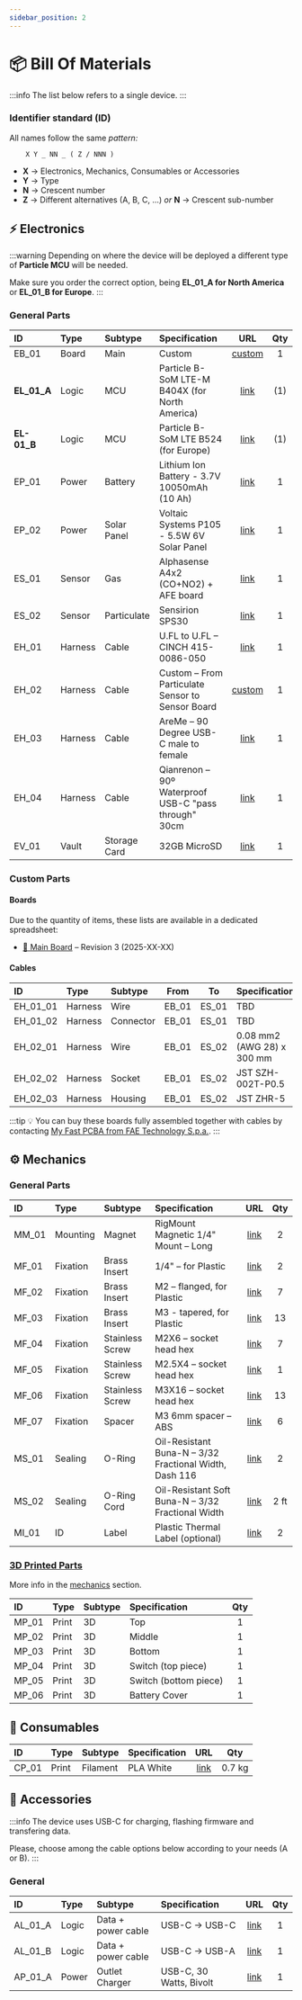 ```yaml
---
sidebar_position: 2
---
```


# 📦 Bill Of Materials

<!-- a nice top-down photo can be put here following the previous version below -->
<!-- ![Parts](@site/static/files/bom/parts.jpg) -->

:::info
The list below refers to a single device.
:::

### Identifier standard (ID)

All names follow the same _pattern:_

```
    X Y _ NN _ ( Z / NNN )
```

- **X** → Electronics, Mechanics, Consumables or Accessories
- **Y** → Type
- **N** → Crescent number
- **Z** → Different alternatives (A, B, C, ...)
  _or_
  **N** → Crescent sub-number

## ⚡ Electronics

:::warning
Depending on where the device will be deployed a different type of **Particle MCU** will be needed.

Make sure you order the correct option, being **EL_01_A for North America** or **EL_01_B for Europe**.
:::

### General Parts

| ID          | Type    | Subtype      | Specification                                        |                                                     URL                                                      |  Qty  |
| :---------- | :------ | :----------- | :--------------------------------------------------- | :----------------------------------------------------------------------------------------------------------: | :---: |
| EB_01       | Board   | Main         | Custom                                               |                                              [custom](#boards)                                               |   1   |
| **EL_01_A** | Logic   | MCU          | Particle B-SoM LTE-M B404X (for North America)       |   [link](https://store.particle.io/collections/cellular/products/b-series-lte-cat-m1-noram-with-ethersim)    |  (1)  |
| **EL-01_B** | Logic   | MCU          | Particle B-SoM LTE B524 (for Europe)                 |   [link](https://store.particle.io/collections/cellular/products/b-series-lte-cat1-3g-2g-europe-ethersim)    |  (1)  |
| EP_01       | Power   | Battery      | Lithium Ion Battery - 3.7V 10050mAh (10 Ah)          |                                [link](https://www.adafruit.com/product/5035)                                 |   1   |
| EP_02       | Power   | Solar Panel  | Voltaic Systems P105 - 5.5W 6V Solar Panel           |                [link](https://www.amazon.com/Voltaic-Systems-Small-Solar-Panel/dp/B085W9KG6V)                |   1   |
| ES_01       | Sensor  | Gas          | Alphasense A4x2 (CO+NO2) + AFE board                 |                                      [link](https://www.alphasense.com)                                      |   1   |
| ES_02       | Sensor  | Particulate  | Sensirion SPS30                                      |                [link](https://www.digikey.com/en/products/detail/sensirion-ag/SPS30/9598990)                 |   1   |
| EH_01       | Harness | Cable        | U.FL to U.FL – CINCH 415-0086-050                    | [link](https://www.digikey.com/en/products/detail/cinch-connectivity-solutions-johnson/415-0086-050/1305528) |   1   |
| EH_02       | Harness | Cable        | Custom – From Particulate Sensor to Sensor Board     |                                             [custom](#harnesses)                                             |   1   |
| EH_03       | Harness | Cable        | AreMe – 90 Degree USB-C male to female               |                            [link](https://www.amazon.com/gp/product/B0CQH48YFQ/)                             |   1   |
| EH_04       | Harness | Cable        | Qianrenon – 90º Waterproof USB-C "pass through" 30cm |                            [link](https://www.amazon.com/gp/product/B0BPCHR24G/)                             |   1   |
| EV_01       | Vault   | Storage Card | 32GB MicroSD                                         |                                [link](https://www.amazon.com/dp/B08GY9NYRM/)                                 |   1   |

### Custom Parts

#### Boards

Due to the quantity of items, these lists are available in a dedicated spreadsheet:
- [📝 Main Board](https://docs.google.com/spreadsheets/d/1auN_yF0JGPYfZu30dk296jcuLERBpaTcwPwNGI0ffaU/edit?usp=sharing) – Revision 3 (2025-XX-XX)

#### Cables

| ID       | Type    | Subtype   | From  |  To   | Specification              |                                              URL                                              |  Qty  |
| :------- | :------ | :-------- | :---: | :---: | :------------------------- | :-------------------------------------------------------------------------------------------: | :---: |
| EH_01_01 | Harness | Wire      | EB_01 | ES_01 | TBD                        |                                              TBD                                              |   1   |
| EH_01_02 | Harness | Connector | EB_01 | ES_01 | TBD                        |                                              TBD                                              |   2   |
| EH_02_01 | Harness | Wire      | EB_01 | ES_02 | 0.08 mm2 (AWG 28) x 300 mm | [link](https://www.digikey.com/en/products/detail/cnc-tech/10064-28-1-0500-001-1-TS/4486265)  |   5   |
| EH_02_02 | Harness | Socket    | EB_01 | ES_02 | JST SZH-002T-P0.5          | [link](https://www.digikey.com/en/products/detail/jst-sales-america-inc/szh-002t-p0-5/527363) |  10   |
| EH_02_03 | Harness | Housing   | EB_01 | ES_02 | JST ZHR-5                  |     [link](https://www.digikey.com/en/products/detail/jst-sales-america-inc/ZHR-5/608642)     |   2   |


:::tip
💡 You can buy these boards fully assembled together with cables by contacting [My Fast PCBA from FAE Technology S.p.a.](myfastpcba@fae.technology).
:::

## ⚙️ Mechanics

### General Parts

| ID    | Type     | Subtype         | Specification                                          |                                           URL                                            |  Qty  |
| :---- | :------- | :-------------- | :----------------------------------------------------- | :--------------------------------------------------------------------------------------: | :---: |
| MM_01 | Mounting | Magnet          | RigMount Magnetic 1/4" Mount – Long                    |                [link](https://www.rigwheels.com/product/magnetic-mount/)                 |   2   |
| MF_01 | Fixation | Brass Insert    | 1/4" – for Plastic                                     |                       [link](https://www.mcmaster.com/94459A390/)                        |   2   |
| MF_02 | Fixation | Brass Insert    | M2 – flanged, for Plastic                              |                       [link](https://www.mcmaster.com/97171A300/)                        |   7   |
| MF_03 | Fixation | Brass Insert    | M3 - tapered, for Plastic                              |                       [link](https://www.mcmaster.com/94180A331/)                        |  13   |
| MF_04 | Fixation | Stainless Screw | M2X6 – socket head hex                                 |                       [link](https://www.mcmaster.com/91292A831/)                        |   7   |
| MF_05 | Fixation | Stainless Screw | M2.5X4 – socket head hex                               |                       [link](https://www.mcmaster.com/91292A015/)                        |   1   |
| MF_06 | Fixation | Stainless Screw | M3X16 – socket head hex                                |                       [link](https://www.mcmaster.com/91292A115/)                        |  13   |
| MF_07 | Fixation | Spacer          | M3 6mm spacer – ABS                                    |             [link](https://www.amazon.com/dp/B09N2NKNDJ?smid=A2U2UFFPJ8JX7R)             |   6   |
| MS_01 | Sealing  | O-Ring          | Oil-Resistant Buna-N – 3/32 Fractional Width, Dash 116 |                        [link](https://www.mcmaster.com/9452K28/)                         |   2   |
| MS_02 | Sealing  | O-Ring Cord     | Oil-Resistant Soft Buna-N – 3/32 Fractional Width      |                        [link](https://www.mcmaster.com/9864K25/)                         | 2 ft  |
| MI_01 | ID       | Label           | Plastic Thermal Label (optional)                       | [link](https://www.amazon.com/LabelManager-Handheld-Label-QWERTY-Keyboard/dp/B006O87KUA) |   2   |

### [3D Printed Parts](./mechanics)

More info in the [mechanics](./mechanics) section.

| ID    | Type  | Subtype | Specification         |  Qty  |
| :---- | :---- | :------ | :-------------------- | :---: |
| MP_01 | Print | 3D      | Top                   |   1   |
| MP_02 | Print | 3D      | Middle                |   1   |
| MP_03 | Print | 3D      | Bottom                |   1   |
| MP_04 | Print | 3D      | Switch (top piece)    |   1   |
| MP_05 | Print | 3D      | Switch (bottom piece) |   1   |
| MP_06 | Print | 3D      | Battery Cover         |   1   |


## 🧵 Consumables

| ID    | Type  | Subtype  | Specification |                                                     URL                                                     |  Qty   |
| :---- | :---- | :------- | :------------ | :---------------------------------------------------------------------------------------------------------: | :----: |
| CP_01 | Print | Filament | PLA White     | [link](https://us.store.bambulab.com/collections/bambu-lab-3d-printer-filament/products/pla-basic-filament) | 0.7 kg |

## 🔌 Accessories

:::info
The device uses USB-C for charging, flashing firmware and transfering data.

Please, choose among the cable options below according to your needs (A or B).
:::

### General

| ID      | Type  | Subtype            | Specification           |                                           URL                                           |  Qty  |
| :------ | :---- | :----------------- | :---------------------- | :-------------------------------------------------------------------------------------: | :---: |
| AL_01_A | Logic | Data + power cable | USB-C → USB-C           | [link](https://www.amazon.com/Amazon-Basics-Charging-Transfer-Certified/dp/B085SB6RSN/) |   1   |
| AL_01_B | Logic | Data + power cable | USB-C → USB-A           |  [link](https://www.amazon.com/Amazon-Basics-Charger-480Mbps-Certified/dp/B01GGKYN0A/)  |   1   |
| AP_01_A | Power | Outlet Charger     | USB-C, 30 Watts, Bivolt |           [link](https://www.amazon.com/dp/B0B2MM1W65/ref=twister_B0DNYG7ZY9)           |   1   |
